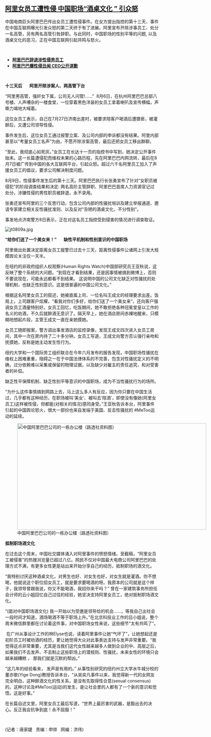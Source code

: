 <!--1628541222000-->
[阿里女员工遭性侵      中国职场“酒桌文化 ” 引众怒](https://www.rfa.org/mandarin/yataibaodao/shehui/jt-08092021100535.html)
------

<p></p><p>中国电商巨头阿里巴巴传出女员工遭性侵事件。在女方提出指控的第十三天、事件在中国互联网曝光引发众怒的第二天终于有了进展。阿里宣布开除涉事员工、处分一名高管，另有两名高管引咎辞职。与此同时，中国职场的性别平等的问题, <span>以及酒桌文化的恶习，正在中国互联网引起共鸣与怒火。</span><span></span></p><p><br/></p><ul><li><a href="https://www.rfa.org/mandarin/Xinwen/al0809a-08092021024655.html"><strong>阿里巴巴辞退涉性侵男员工</strong></a></li><li><strong><a href="https://www.rfa.org/mandarin/Xinwen/1-08082021111831.html">阿里巴巴爆性侵丑闻 CEO公开道歉</a></strong></li></ul><p><br/></p><p><span><strong>十三</strong><strong><span>天后</span></strong> <strong>      </strong><strong><span>阿里开除涉案人、两高管下台</span></strong></span></p><p><span><span>“<span>阿里男高管，强奸女下属，公司无人问管</span></span><span>!......</span>”  8月6日，在杭州阿里巴巴总部八号楼、人声嘈杂的一楼食堂，一位穿着黑色洋装的女员工拿着喇叭及宣传横幅，声嘶力竭地大喊着。</span></p><p><span><span>这位女员工表示，自己在</span>7月27日济南出差时，被要求陪客户喝酒后遭猥亵，被灌醉后，又遭公司领导性侵。</span></p><p><span>事件发生后，这位女员工通过报警立案、及公司内部的申诉都没有结果。阿里内部甚至以“考量女员工名声”为由，不愿开除涉案高管，最后还把女员工移出群聊。</span></p><p><span><span>“至此，我彻底心如死灰。”女员工在长达十一</span>页的指控书中写到，她决定公开事件始末。这一长篇遭侵犯而维权未果的心路历程，先在阿里巴巴内网流转，最后在8月7日被广传到中国的各大互联网平台，引起众怒。超过六千名阿里员工加入了声援女员工的倡议，要求公司解决制度问题。</span></p><p><span>8月9日，性侵事件发生后的第十三天。阿里巴巴执行长张勇宣布了针对“女职员被侵犯”的阶段调查结果和决定: 两名高阶主管辞职、阿里巴巴首席人力资源官记过处分，涉嫌性侵的男性职员被辞退，永不录用。 </span></p><p><span>张勇还宣布阿里的三个反思行动，包含公司内部的性骚扰培训及建立举报通道、邀请专家建立相关反性骚扰准则、以及反对“丑陋的酒桌文化，不分性别”。</span></p><p><span><span>事发地点济南警方</span>8日表示，正在对这名员工指控受到侵害的情况进行调查取证。</span></p><p><span><img alt="jt0809a.jpg" class="image-richtext image-inline captioned" src="https://www.rfa.org/mandarin/yataibaodao/shehui/jt-08092021100535.html/jt0809a.jpg" title="jt0809a.jpg"/></span></p><p><span><strong>“</strong><strong><span>给你们送了一个美女来！”</span></strong><strong>       </strong><strong><span>缺性平机制</span></strong><strong>和性别</strong></span><strong>意识的中国职场</strong></p><p><span><span>阿里做出处置决定距离女员工报警已过去十三</span>天，距离性侵事件公诸网上引发大规模舆论关注仅一天半。</span></p><p><span><span>在纽约的非政府组织人权观察</span>(Human Rights Watch)中国部研究员王亚秋说，这反映了整个系统的大问题。“<span>到现在才看到结果，还是因事情被搞到微博上，否则不要说现在，可能永远都看不到结果。</span><span> <span>这说明中国的公司文化缺乏对性骚扰的处理机制，也缺乏性别意识。这是很普遍的中国公司文化</span></span><span>。”</span></span></p><p><span>根据这名阿里女员工的叙述，她被直属上司、一位名叫王成文的经理要求出差。饭局上，上司跟客户炫耀，“看我对你们多好，给你们送了一个美女来”，还向客户强调女员工酒量特别好。女员工回忆，吃饭期间，她不敢拒绝各种冠冕堂皇以工作的名义的劝酒，不久后就醉酒无意识了。隔天早上，她在酒店房间赤裸地醒来，只模糊地想起片段，主管王成文一直在亲她摸她。</span></p><p><span><span>女员工随即报案，警方调出事发酒店的监控录像，发现王成文四次进入女员工房间，其中一次在房内待了二十</span>多分钟。女员工写道，王成文向警方否认强行亲吻和抚摸她，反称是她主动发生性行为。</span></p><p><span>纽约大学和一个国际劳工组织联合在今年六月发布的报告发现，中国职场性骚扰在维权上困难重重，阻碍之一在于中国法律体系的不完善，包含对性骚扰定义的不明确，过分依赖难以采集或保留的物理证据，以及缺少对雇主的责任追究，和对受害者的补偿。</span></p><p><span>缺乏性平保障机制、缺乏性别平等意识的中国职场，成为不当性骚扰行为的场所。</span></p><p><span><span>“<span>为什么这件事情搞到网路上去，马上这么多人有反应，因为你只要在中国生活过，几乎都有这种经历，在职场被叫‘美女’、被叫去‘陪酒’，即使没有像她</span></span><span>(</span><span>阿里女员工</span><span>)</span><span>这样被性侵，但都能</span><span>(</span><span>对相关的情况</span><span>)</span><span>感同身受。</span><span>”</span><span>王亚秋告诉本台，阿里事件引起的中国舆论怒火，很大一部份也来自发端于美国、反击性骚扰的 #</span><span>MeToo</span><span>运动的延续。</span></span></p><p><span><span><figure class="image-richtext image-inline captioned" style="width:620px;"><img alt="中国阿里巴巴公司的一栋办公楼（路透社资料图）" height="348" src="https://www.rfa.org/mandarin/yataibaodao/shehui/jt-08092021100535.html/jt0809b.jpg/@@images/c6f9424a-6f7f-45e7-afa0-1abcd3094f9d.jpeg" title="jt0809b.jpg" width="620"/><figcaption class="image-caption">中国阿里巴巴公司的一栋办公楼（路透社资料图）</figcaption><small></small></figure></span></span></p><p><span><strong></strong><strong><span>抵制职场酒文化</span></strong></span></p><p><span><span>在过去这个周末，中国社交媒体涌入对阿里事件的愤怒情绪。至截稿，“阿里女员工被侵害”的热搜浏览量已超过八</span>亿。网民不仅对中国最大电商公司阿里巴巴的处理方式不满，有更多女性更是站出来开始分享自己的经历，抵制职场的酒文化。</span></p><p><span><span>“<span>我特别讨厌这种酒桌文化，对男生也好、对女生也好，对女生就是灌酒。你不想喝，他就说这个职位招女员工，就是要求</span>要喝酒的呀。我原本的公司就是这个样子，我领导曾跟我说，你又不能喝酒，我招你来干吗？</span>” 曾在一家建筑事务所担任会计师的云小姐回忆自己过往的经验，她坚决支持阿里女员工，绝对抵制职场酒文化。</span></p><p><span><span>“</span><span>(</span><span>面对中国职场酒文化</span><span>) </span><span>我一开始以为受邀是领导给的机会……，等我自己出社会一段时间才知道，酒场喝酒不等于职场上升</span><span>。</span>”在北京科技业工作的吕小姐说，整个周末微信群里都在讨论着这件事，对中国职场女性来说，这些细节“太有共鸣了”。</span></p><p><span> 在广州从事设计工作的林Elyse也说，读着阿里事件让她“气坏了”，让她想起还是初阶员工时被劝酒的经历，更让她觉得大众对此事表达支持与发声非常重要。“<span>我觉得这点非常重要，尤其是当我们这代女性越来越多人做到企业的中、高层之后，如果我们不去发声、不去制止这些职场上的潜规则、性骚扰，未来女性的环境只会越来越糟糕</span><span> <span>，</span></span><span> <span>那我们就是沉默的帮凶</span></span><span>。”</span></span></p><p><span><span>“<span>这几年的经验看来，</span></span><span> <span>发声是有用的</span></span><span>。”</span> <span>从事性别研究的纽约州立大学水牛城分校的董亦歌</span>(Yige Dong)教授告诉本台，“<span>从吴奕凡事件以来，我觉得新一代的女网友完全明白，这种醉酒文化的性关系，是没有先取得性合意</span><span>(sexual consensus)</span><span>的。这种讨论及#</span><span><span>MeToo</span></span>(<span>运动</span><span>)</span><span>的发生，是让社会里的人都有了一个新的意识和觉悟。这是好事</span><span>。”</span></span></p><p><span>在长篇自述文里，阿里女员工最后写道，“世界上最厉害的武器，是豁出去的决心。反正我会抗争到底！永不屈服！”<p><br/></p><p><span>(记者：唐家婕   责编：申铧   网编：洪伟)</span></p></span></p>
